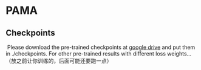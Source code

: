 # PAMA





## Checkpoints

​		Please download the pre-trained checkpoints at [google drive](https://drive.google.com/file/d/1rPB_qnelVVSad6CtadmhRFi0PMI_RKdy/view?usp=sharing) and put them in ./checkpoints. For other pre-trained results with different loss weights...（放之前让你训练的，后面可能还要跑一点）

